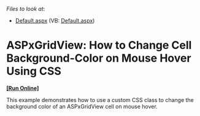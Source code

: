 <!-- default file list -->
*Files to look at*:

* [Default.aspx](./CS/WebSite/Default.aspx) (VB: [Default.aspx](./VB/WebSite/Default.aspx))
<!-- default file list end -->
# ASPxGridView: How to Change Cell Background-Color on Mouse Hover Using CSS
<!-- run online -->
**[[Run Online]](https://codecentral.devexpress.com/e20046)**
<!-- run online end -->


<p>This example demonstrates how to use a custom CSS class to change the background color of an ASPxGridView cell on mouse hover.</p>

<br/>


